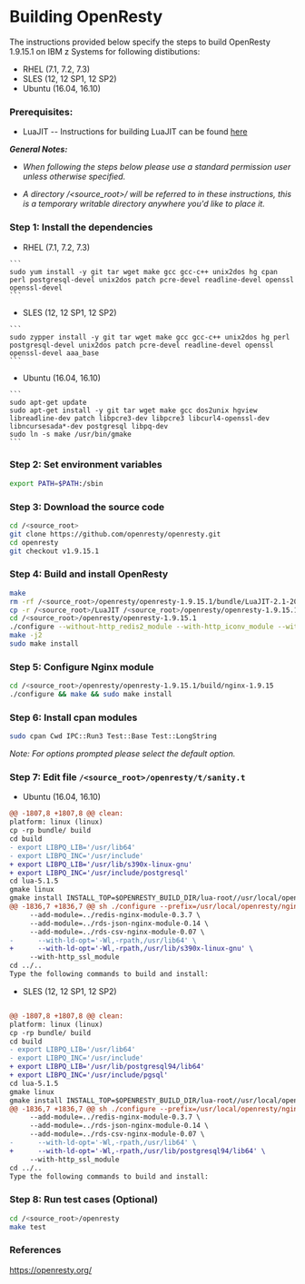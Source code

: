 <!---PACKAGE:OpenResty--->
<!---DISTRO:SLES 12.x:1.9.15.1--->
<!---DISTRO:RHEL 7.x:1.9.15.1--->
<!---DISTRO:Ubuntu 16.x:1.9.15.1--->

# Building OpenResty 

The instructions provided below specify the steps to build OpenResty 1.9.15.1 on IBM z Systems for following distibutions:
* RHEL (7.1, 7.2, 7.3)
* SLES (12, 12 SP1, 12 SP2) 
* Ubuntu (16.04, 16.10) 

### Prerequisites:
  * LuaJIT 
  -- Instructions for building LuaJIT can be found [here]( https://github.com/linux-on-ibm-z/docs/wiki/Building-LuaJIT)

_**General Notes:**_  
* _When following the steps below please use a standard permission user unless otherwise specified._

* _A directory /\<source_root\>/ will be referred to in these instructions, this is a temporary writable directory anywhere you'd like to place it._


### Step 1: Install the dependencies
   
   * RHEL (7.1, 7.2, 7.3)
   
    ```
	sudo yum install -y git tar wget make gcc gcc-c++ unix2dos hg cpan perl postgresql-devel unix2dos patch pcre-devel readline-devel openssl openssl-devel 
    ```
    
   * SLES (12, 12 SP1, 12 SP2)
   
    ```
	sudo zypper install -y git tar wget make gcc gcc-c++ unix2dos hg perl postgresql-devel unix2dos patch pcre-devel readline-devel openssl openssl-devel aaa_base
    ```
    
   * Ubuntu (16.04, 16.10)
   
    ```
    sudo apt-get update
	sudo apt-get install -y git tar wget make gcc dos2unix hgview libreadline-dev patch libpcre3-dev libpcre3 libcurl4-openssl-dev libncursesada*-dev postgresql libpq-dev
    sudo ln -s make /usr/bin/gmake
    ```

### Step 2: Set environment variables
  ```bash
  export PATH=$PATH:/sbin
  ```
    
### Step 3: Download the source code
  ```bash
  cd /<source_root>
  git clone https://github.com/openresty/openresty.git
  cd openresty
  git checkout v1.9.15.1
  ```

### Step 4: Build and install OpenResty 
  ```bash    
  make	
  rm -rf /<source_root>/openresty/openresty-1.9.15.1/bundle/LuaJIT-2.1-20160517/
  cp -r /<source_root>/LuaJIT /<source_root>/openresty/openresty-1.9.15.1/bundle/LuaJIT-2.1-20160517/
  cd /<source_root>/openresty/openresty-1.9.15.1
  ./configure --without-http_redis2_module --with-http_iconv_module --with-http_postgres_module  -j2 
  make -j2 
  sudo make install
  ```
    
### Step 5: Configure Nginx module
  ```bash
  cd /<source_root>/openresty/openresty-1.9.15.1/build/nginx-1.9.15
  ./configure && make && sudo make install
  ```

### Step 6: Install cpan modules
  ```bash
  sudo cpan Cwd IPC::Run3 Test::Base Test::LongString
  ```
	  
_Note: For options prompted please select the default option._	

### Step 7: Edit file `/<source_root>/openresty/t/sanity.t`

 * Ubuntu (16.04, 16.10)

  ```diff
  @@ -1807,8 +1807,8 @@ clean:
  platform: linux (linux)
  cp -rp bundle/ build
  cd build
- export LIBPQ_LIB='/usr/lib64'
- export LIBPQ_INC='/usr/include'
+ export LIBPQ_LIB='/usr/lib/s390x-linux-gnu'
+ export LIBPQ_INC='/usr/include/postgresql'
  cd lua-5.1.5
  gmake linux
  gmake install INSTALL_TOP=$OPENRESTY_BUILD_DIR/lua-root//usr/local/openresty/lua/
@@ -1836,7 +1836,7 @@ sh ./configure --prefix=/usr/local/openresty/nginx \
       --add-module=../redis-nginx-module-0.3.7 \
       --add-module=../rds-json-nginx-module-0.14 \
       --add-module=../rds-csv-nginx-module-0.07 \
-      --with-ld-opt='-Wl,-rpath,/usr/lib64' \
+      --with-ld-opt='-Wl,-rpath,/usr/lib/s390x-linux-gnu' \
       --with-http_ssl_module
 cd ../..
 Type the following commands to build and install:
 
   ```

 * SLES (12, 12 SP1, 12 SP2)
 
  ```diff
  
  @@ -1807,8 +1807,8 @@ clean:
  platform: linux (linux)
  cp -rp bundle/ build
  cd build
- export LIBPQ_LIB='/usr/lib64'
- export LIBPQ_INC='/usr/include'
+ export LIBPQ_LIB='/usr/lib/postgresql94/lib64'
+ export LIBPQ_INC='/usr/include/pgsql'
  cd lua-5.1.5
  gmake linux
  gmake install INSTALL_TOP=$OPENRESTY_BUILD_DIR/lua-root//usr/local/openresty/lua/
  @@ -1836,7 +1836,7 @@ sh ./configure --prefix=/usr/local/openresty/nginx \
       --add-module=../redis-nginx-module-0.3.7 \
       --add-module=../rds-json-nginx-module-0.14 \
       --add-module=../rds-csv-nginx-module-0.07 \
-      --with-ld-opt='-Wl,-rpath,/usr/lib64' \
+      --with-ld-opt='-Wl,-rpath,/usr/lib/postgresql94/lib64' \
       --with-http_ssl_module
  cd ../..
  Type the following commands to build and install:

 ```

### Step 8: Run test cases (Optional)
  ```bash
  cd /<source_root>/openresty
  make test
  ```

### References
https://openresty.org/
